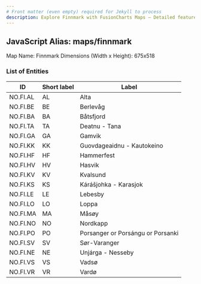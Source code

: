 ```yaml
---
# Front matter (even empty) required for Jekyll to process
description: Explore Finnmark with FusionCharts Maps – Detailed features for seamless integration. Try now & enhance your data visualization today! 
---
```


## JavaScript Alias: maps/finnmark

Map Name: Finnmark
Dimensions (Width x Height): 675x518





### List of Entities

ID | Short label | Label
---|---|---|
NO.FI.AL|AL|Alta
NO.FI.BE|BE|Berlevåg
NO.FI.BA|BA|Båtsfjord
NO.FI.TA|TA|Deatnu - Tana
NO.FI.GA|GA|Gamvik
NO.FI.KK|KK|Guovdageaidnu - Kautokeino
NO.FI.HF|HF|Hammerfest
NO.FI.HV|HV|Hasvik
NO.FI.KV|KV|Kvalsund
NO.FI.KS|KS|Kárášjohka - Karasjok
NO.FI.LE|LE|Lebesby
NO.FI.LO|LO|Loppa
NO.FI.MA|MA|Måsøy
NO.FI.NO|NO|Nordkapp
NO.FI.PO|PO|Porsanger or Porsángu or Porsanki
NO.FI.SV|SV|Sør-Varanger
NO.FI.NE|NE|Unjárga - Nesseby
NO.FI.VS|VS|Vadsø
NO.FI.VR|VR|Vardø

